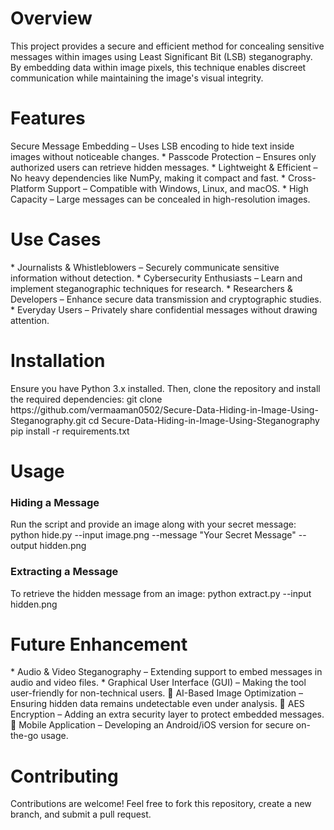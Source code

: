 <h1>Overview</h1>
This project provides a secure and efficient method for concealing sensitive messages within images using Least Significant Bit (LSB) steganography. By embedding data within image pixels, this technique enables discreet communication while maintaining the image's visual integrity.
<h1>Features</h1>
Secure Message Embedding – Uses LSB encoding to hide text inside images without noticeable changes.
* Passcode Protection – Ensures only authorized users can retrieve hidden messages.
* Lightweight & Efficient – No heavy dependencies like NumPy, making it compact and fast.
* Cross-Platform Support – Compatible with Windows, Linux, and macOS.
* High Capacity – Large messages can be concealed in high-resolution images.

<h1>Use Cases</h1>
* Journalists & Whistleblowers – Securely communicate sensitive information without detection.
* Cybersecurity Enthusiasts – Learn and implement steganographic techniques for research.
* Researchers & Developers – Enhance secure data transmission and cryptographic studies.
* Everyday Users – Privately share confidential messages without drawing attention.

<h1>Installation</h1>
Ensure you have Python 3.x installed. Then, clone the repository and install the required dependencies:
git clone https://github.com/vermaaman0502/Secure-Data-Hiding-in-Image-Using-Steganography.git
cd Secure-Data-Hiding-in-Image-Using-Steganography
pip install -r requirements.txt

<h1>Usage</h1>
<h3>Hiding a Message</h3>
Run the script and provide an image along with your secret message:
python hide.py --input image.png --message "Your Secret Message" --output hidden.png

<h3>Extracting a Message</h3>
To retrieve the hidden message from an image:
python extract.py --input hidden.png

<h1>Future Enhancement</h1>
* Audio & Video Steganography – Extending support to embed messages in audio and video files.
* Graphical User Interface (GUI) – Making the tool user-friendly for non-technical users.
🔹 AI-Based Image Optimization – Ensuring hidden data remains undetectable even under analysis.
🔹 AES Encryption – Adding an extra security layer to protect embedded messages.
🔹 Mobile Application – Developing an Android/iOS version for secure on-the-go usage.

<h1>Contributing</h1>
Contributions are welcome! Feel free to fork this repository, create a new branch, and submit a pull request.
